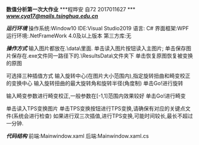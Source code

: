 **数值分析第一次大作业**
***程晔安 自72 2017011627 ***
***www.cya17@mails.tsinghua.edu.cn***

***运行环境***
操作系统:Window10
IDE:Visual Studio2019
语言: C#
界面框架:WPF
运行环境:.NetFrameWork 4.0及以上版本
第三方库:无

***操作方式***
输入图片都放在.\data\里面.
单击读入图片按钮读入主图片;
单击保存图片保存在.exe文件同一路径下的.\ResultsData\文件夹下
单击恢复原图恢复被变换的原图

可选择三种插值方式
输入旋转中心(在图片大小范围内),指定旋转扭曲和畸变校正的变换中心
输入旋转扭曲的最大旋转角和旋转半径(角度制) 单击Go!进行旋转

输入畸变参数进行畸变校正,一般参数在[-1,1]范围内效果较好
单击Go!进行畸变

单击读入TPS变换图片
单击TPS变换按钮进行TPS变换,请确保有对应的关键点文件(系统会进行检查)
如果进行双三次插值,进行TPS变换,可能时间较长,最长不超过一分钟.

***代码结构***
前端:Mainwindow.xaml
后端:Mainwindow.xaml.cs
